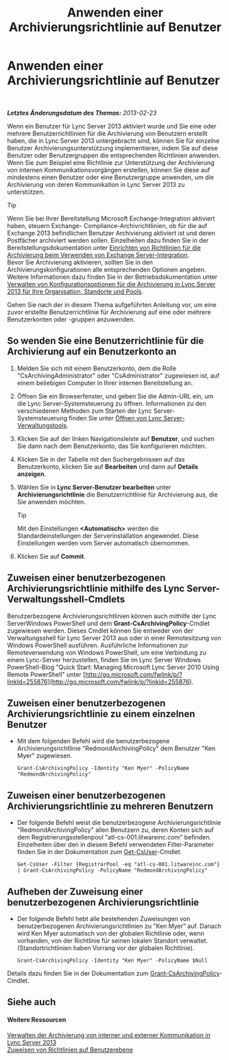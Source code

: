 ﻿---
title: Anwenden einer Archivierungsrichtlinie auf Benutzer
TOCTitle: Anwenden einer Archivierungsrichtlinie auf Benutzer
ms:assetid: 624a7d3e-389d-403a-97e5-f7bb17023ef3
ms:mtpsurl: https://technet.microsoft.com/de-de/library/Gg521004(v=OCS.15)
ms:contentKeyID: 49294193
ms.date: 05/19/2016
mtps_version: v=OCS.15
ms.translationtype: HT
---

# Anwenden einer Archivierungsrichtlinie auf Benutzer

 

_**Letztes Änderungsdatum des Themas:** 2013-02-23_

Wenn ein Benutzer für Lync Server 2013 aktiviert wurde und Sie eine oder mehrere Benutzerrichtlinien für die Archivierung von Benutzern erstellt haben, die in Lync Server 2013 untergebracht sind, können Sie für einzelne Benutzer Archivierungsunterstützung implementieren, indem Sie auf diese Benutzer oder Benutzergruppen die entsprechenden Richtlinien anwenden. Wenn Sie zum Beispiel eine Richtlinie zur Unterstützung der Archivierung von internen Kommunikationsvorgängen erstellen, können Sie diese auf mindestens einen Benutzer oder eine Benutzergruppe anwenden, um die Archivierung von deren Kommunikation in Lync Server 2013 zu unterstützen.


> [!TIP]
> Wenn Sie bei Ihrer Bereitstellung Microsoft Exchange-Integration aktiviert haben, steuern Exchange- Compliance-Archivrichtlinien, ob für die auf Exchange 2013 befindlichen Benutzer Archivierung aktiviert ist und deren Postfächer archiviert werden sollen. Einzelheiten dazu finden Sie in der Bereitstellungsdokumentation unter <A href="lync-server-2013-setting-up-policies-for-archiving-when-using-exchange-server-integration.md">Einrichten von Richtlinien für die Archivierung beim Verwenden von Exchange Server-Integration</A>.<BR>Bevor Sie Archivierung aktivieren, sollten Sie in den Archivierungskonfigurationen alle entsprechenden Optionen angeben. Weitere Informationen dazu finden Sie in der Betriebsdokumentation unter <A href="lync-server-2013-managing-archiving-configuration-options-for-your-organization-sites-and-pools.md">Verwalten von Konfigurationsoptionen für die Archivierung in Lync Server 2013 für Ihre Organisation, Standorte und Pools</A>.



Gehen Sie nach der in diesem Thema aufgeführten Anleitung vor, um eine zuvor erstellte Benutzerrichtlinie für Archivierung auf eine oder mehrere Benutzerkonten oder -gruppen anzuwenden.

## So wenden Sie eine Benutzerrichtlinie für die Archivierung auf ein Benutzerkonto an

1.  Melden Sie sich mit einem Benutzerkonto, dem die Rolle "CsArchivingAdministrator" oder "CsAdministrator" zugewiesen ist, auf einem beliebigen Computer in Ihrer internen Bereitstellung an.

2.  Öffnen Sie ein Browserfenster, und geben Sie die Admin-URL ein, um die Lync Server-Systemsteuerung zu öffnen. Informationen zu den verschiedenen Methoden zum Starten der Lync Server-Systemsteuerung finden Sie unter [Öffnen von Lync Server-Verwaltungstools](lync-server-2013-open-lync-server-administrative-tools.md).

3.  Klicken Sie auf der linken Navigationsleiste auf **Benutzer**, und suchen Sie dann nach dem Benutzerkonto, das Sie konfigurieren möchten.

4.  Klicken Sie in der Tabelle mit den Suchergebnissen auf das Benutzerkonto, klicken Sie auf **Bearbeiten** und dann auf **Details anzeigen**.

5.  Wählen Sie in **Lync Server-Benutzer bearbeiten** unter **Archivierungsrichtlinie** die Benutzerrichtlinie für Archivierung aus, die Sie anwenden möchten.
    

    > [!TIP]
    > Mit den Einstellungen <STRONG>&lt;Automatisch&gt;</STRONG> werden die Standardeinstellungen der Serverinstallation angewendet. Diese Einstellungen werden vom Server automatisch übernommen.



6.  Klicken Sie auf **Commit**.

## Zuweisen einer benutzerbezogenen Archivierungsrichtlinie mithilfe des Lync Server-Verwaltungsshell-Cmdlets

Benutzerbezogene Archivierungsrichtlinien können auch mithilfe der Lync ServerWindows PowerShell und dem **Grant-CsArchivingPolicy**-Cmdlet zugewiesen werden. Dieses Cmdlet können Sie entweder von der Verwaltungsshell für Lync Server 2013 aus oder in einer Remotesitzung von Windows PowerShell ausführen. Ausführliche Informationen zur Remoteverwendung von Windows PowerShell, um eine Verbindung zu einem Lync-Server herzustellen, finden Sie im Lync Server Windows PowerShell-Blog "Quick Start: Managing Microsoft Lync Server 2010 Using Remote PowerShell" unter [http://go.microsoft.com/fwlink/p/?linkId=255876](http://go.microsoft.com/fwlink/p/?linkid=255876).

## Zuweisen einer benutzerbezogenen Archivierungsrichtlinie zu einem einzelnen Benutzer

  - Mit dem folgenden Befehl wird die benutzerbezogene Archivierungsrichtlinie "RedmondArchivingPolicy" dem Benutzer "Ken Myer" zugewiesen.
    
        Grant-CsArchivingPolicy -Identity "Ken Myer" -PolicyName "RedmondArchivingPolicy"

## Zuweisen einer benutzerbezogenen Archivierungsrichtlinie zu mehreren Benutzern

  - Der folgende Befehl weist die benutzerbezogene Archivierungsrichtlinie "RedmondArchivingPolicy" allen Benutzern zu, deren Konten sich auf dem Registrierungsstellenpool "atl-cs-001.litwareinc.com" befinden. Einzelheiten über den in diesem Befehl verwendeten Filter-Parameter finden Sie in der Dokumentation zum [Get-CsUser](get-csuser.md)-Cmdlet.
    
        Get-CsUser -Filter {RegistrarPool -eq "atl-cs-001.litwareinc.com"} | Grant-CsArchivingPolicy -PolicyName "RedmondArchivingPolicy"

## Aufheben der Zuweisung einer benutzerbezogenen Archivierungsrichtlinie

  - Der folgende Befehl hebt alle bestehenden Zuweisungen von benutzerbezogenen Archivierungsrichtlinien zu "Ken Myer" auf. Danach wird Ken Myer automatisch von der globalen Richtlinie oder, wenn vorhanden, von der Richtlinie für seinen lokalen Standort verwaltet. (Standortrichtlinien haben Vorrang vor der globalen Richtlinie).
    
        Grant-CsArchivingPolicy -Identity "Ken Myer" -PolicyName $Null

Details dazu finden Sie in der Dokumentation zum [Grant-CsArchivingPolicy](grant-csarchivingpolicy.md)-Cmdlet.

## Siehe auch

#### Weitere Ressourcen

[Verwalten der Archivierung von interner und externer Kommunikation in Lync Server 2013](lync-server-2013-managing-the-archiving-of-internal-and-external-communications.md)  
[Zuweisen von Richtlinien auf Benutzerebene](lync-server-2013-assigning-per-user-policies.md)

